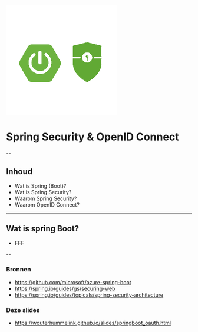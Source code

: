 ![Spring Logo](images\spring-boot-security.png) <!-- .element: style="border-width: 0;" -->
# Spring Security & OpenID Connect

--

## Inhoud

* Wat is Spring (Boot)?
* Wat is Spring Security?
* Waarom Spring Security?
* Waarom OpenID Connect?

---

## Wat is spring Boot?

* FFF

-- 

### Bronnen

* https://github.com/microsoft/azure-spring-boot
* https://spring.io/guides/gs/securing-web
* https://spring.io/guides/topicals/spring-security-architecture


### Deze slides

* https://wouterhummelink.github.io/slides/springboot_oauth.html